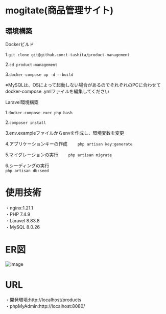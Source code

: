 # mogitate(商品管理サイト)  

## 環境構築  

Dockerビルド  

1.`git clone git@github.com:t-tashita/product-management`  

2.`cd product-management`  

3.`docker-compose up -d --build`  

※MySQLは、OSによって起動しない場合があるのでそれぞれのPCに合わせてdocker-compose .ymlファイルを編集してください  

Laravel環境構築  

1.`docker-compose exec php bash`  

2.`composer install`  

3.env.exampleファイルからenvを作成し、環境変数を変更  

4.アプリケーションキーの作成　　
`php artisan key:generate`  

5.マイグレーションの実行　　
`php artisan migrate`  

6.シーディングの実行  
`php artisan db:seed`  

# 使用技術  

・nginx:1.21.1  
・PHP  7.4.9  
・Laravel  8.83.8  
・MySQL 8.0.26  

# ER図  
![image](https://github.com/user-attachments/assets/1f656c77-b779-4688-a69d-28363a52ee1f)  

# URL  
・開発環境:http://localhost/products  
・phpMyAdmin:http://localhost:8080/  
